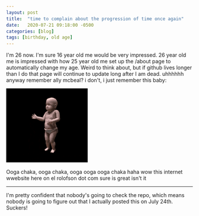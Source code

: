 ```yaml
---
layout: post
title:  "time to complain about the progression of time once again"
date:   2020-07-21 09:18:00 -0500
categories: [blog]
tags: [birthday, old age]
---
```


I'm 26 now. I'm sure 16 year old me would be very impressed. 26 year old me is impressed with how 25 year old me set up the /about page to automatically change my age. Weird to think about, but if github lives longer than I do that page will continue to update long after I am dead. uhhhhhh anyway remember ally mcbeal? i don't, i just remember this baby:  

![dancing baby](/assets/images/old-meme-is-old.gif)

Ooga chaka, ooga chaka, ooga ooga ooga chaka haha wow this internet wwebsite here on el rolofson dot com sure is great isn't it

---

I'm pretty confident that nobody's going to check the repo, which means nobody is going to figure out that I actually posted this on July 24th. Suckers!
